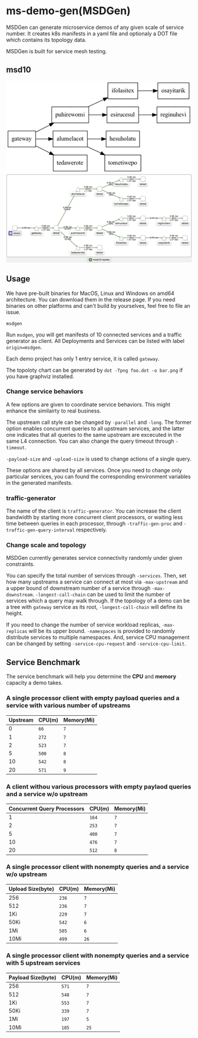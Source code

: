 # ms-demo-gen(MSDGen)
MSDGen can generate microservice demos of any given scale of service number.
It creates k8s manifests in a yaml file and optionaly a DOT file which contains its topology data.

MSDGen is built for service mesh testing.

## msd10
<img src="https://github.com/warm-metal/ms-demo-gen/blob/main/.res/topology.png?raw=true" />
<img src="https://github.com/warm-metal/ms-demo-gen/blob/main/.res/kiali.png?raw=true" width="700" />

## Usage
We have pre-built binaries for MacOS, Linux and Windows on amd64 architecture.
You can download them in the release page. 
If you need binaries on other platforms and can't build by yourselves, feel free to file an issue.

```
msdgen
```
Run `msdgen`, you will get manifests of 10 connected services and a traffic generator as client.
All Deployments and Services can be listed with label `origin=msdgen`.

Each demo project has only 1 entry service, it is called `gateway`.

The topoloty chart can be generated by `dot -Tpng foo.dot -o bar.png` if you have graphviz installed.

### Change service behaviors
A few options are given to coordinate service behaviors. This might enhance the similairty to real business.

The upstream call style can be changed by `-parallel` and `-long`.
The former option enables concurrent queries to all upstream services,
and the latter one indicates that all queries to the same upstream are excecuted in the same L4 connection.
You can also change the query timeout through `-timeout`.

`-payload-size` and `-upload-size` is used to change actions of a single query.

These options are shared by all services. Once you need to change only particular services,
you can found the corresponding environment variables in the generated manifests.

### traffic-generator
The name of the client is `traffic-generator`.
You can increase the client bandwidth by starting more concurrent client processors,
or waiting less time between queries in each processor, through `-traffic-gen-proc` and `-traffic-gen-query-interval` respectively.

### Change scale and topology
MSDGen currently generates service connectivity randomly under given constraints.

You can specify the total number of services through `-services`.
Then, set how many upstreams a service can connect at most via `-max-upstream`
and a upper bound of downstream number of a service through `-max-downstream`.
`-longest-call-chain` can be used to limit the number of services which a query may walk through.
If the topology of a demo can be a tree with `gateway` service as its root, `-longest-call-chain` will define its height.

If you need to change the number of service workload replicas, `-max-replicas` will be its upper bound. `-namespaces` is provided to randomly distribute services to multiple namespaces.
And, service CPU management can be changed by setting `-service-cpu-request` and `-service-cpu-limit`.

## Service Benchmark
The service benchmark will help you determine the **CPU** and **memory** capacity a demo takes.

### A single processor client with empty payload queries and a service with various number of upstreams
| Upstream | CPU(m) | Memory(Mi) |
| --- | --- | --- |
|0| `66`|`7`|
|1| `272`|`7`|
|2| `523`|`7`|
|5| `500`|`8`|
|10| `542`|`8`|
|20| `571`|`9`|

### A client withou various processors with empty paylaod queries and a service w/o upstream
| Concurrent Query Processors | CPU(m) | Memory(Mi) |
| --- | --- | --- |
|1| `164`|`7`|
|2| `253`|`7`|
|5| `400`|`7`|
|10| `476`|`7`|
|20| `512`|`8`|

### A single processor client with nonempty queries and a service w/o upstream
| Upload Size(byte) | CPU(m) | Memory(Mi) |
| --- | --- | --- |
|256| `236`|`7`|
|512| `236`|`7`|
|1Ki| `229`|`7`|
|50Ki| `542`|`6`|
|1Mi| `505`|`6`|
|10Mi| `499`|`26`|

### A single processor client with nonempty queries and a service with 5 upstream services
| Payload Size(byte) | CPU(m) | Memory(Mi) |
| --- | --- | --- |
|256| `571`|`7`|
|512| `548`|`7`|
|1Ki| `553`|`7`|
|50Ki| `339`|`7`|
|1Mi| `197`|`5`|
|10Mi| `185`|`25`|